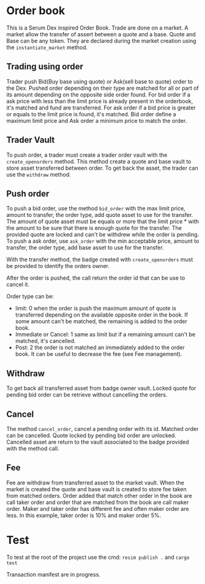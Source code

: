 # Order book
This is a Serum Dex inspired Order Book.
Trade are done on a market.
A market allow the transfer of assert between a quote and a base. Quote and Base can be any token. They are declared during the market creation using the `instantiate_market` method.

## Trading using order
Trader push Bid(Buy base using quote) or Ask(sell base to quote) order to the Dex.
Pushed order depending on their type are matched for all or part of its amount depending on the opposite side order found.
For bid order if a ask price with less than the limit price is already present in the orderbook, it's matched and fund are transferred.
For ask order if a bid price is greater or equals to the limit price is found, it's matched.
Bid order define a maximum limit price and Ask order a minimum price to match the order.

## Trader Vault
To push order, a trader must create a trader order vault with the `create_openorders` method.
This method create a quote and base vault to store asset transferred between order.
To get back the asset, the trader can use the `withdraw` method.

## Push order
To push a bid order, use the method `bid_order` with the max limit price, amount to transfer, the order type, add quote asset to use for the transfer.
The amount of quote asset must be equals or more that the limit price * with the amount to be sure that there is enough quote for the transfer.
The provided quote are locked and can't be withdrew while the order is pending.
To push a ask order, use `ask_order` with the min acceptable price, amount to transfer, the order type, add base asset to use for the transfer.

With the transfer method, the badge created with `create_openorders` must be provided to identify the orders owner.

After the order is pushed, the call return the order id that can be use to cancel it.

Order type can be:
 * limit: 0 when the order is push the maximum amount of quote is transferred depending on the available opposite order in the book. If some amount can't be matched, the remaining is added to the order book.
 * Immediate or Cancel: 1 same as limit but if a remaining amount can't be matched, it's cancelled.
 * Post: 2 the order is not matched an immediately added to the order book. It can be useful to decrease the fee (see Fee management).
 
 ## Withdraw
To get back all transferred asset from badge owner vault. Locked quote for pending bid order can be retrieve without cancelling the orders.

## Cancel
The method `cancel_order`, cancel a pending order with its id. Matched order can be cancelled. Quote locked by pending bid order are unlocked. Cancelled asset are return to the vault associated to the badge provided with the method call.

## Fee
Fee are withdraw from transferred asset to the market vault. When the market is created the quote and base vault is created to store fee taken from matched orders.
Order added that match other order in the book are call taker order and order that are matched from the book are call maker order.
Maker and taker order has different fee and often maker order are less.
In this example, taker order is 10% and maker order 5%.

# Test
To test at the root of the project use the cmd: `resim publish .` and `cargo test`

Transaction manifest are in progress. 